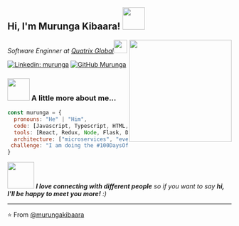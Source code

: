 <!-- ### Hi there 👋 -->

<!--
**MurungaKibaara/murungakibaara** is a ✨ _special_ ✨ repository because its `README.md` (this file) appears on your GitHub profile.

Here are some ideas to get you started:

- 🔭 I’m currently working on ...
- 🌱 I’m currently learning ...
- 👯 I’m looking to collaborate on ...
- 🤔 I’m looking for help with ...
- 💬 Ask me about ...
- 📫 How to reach me: ...
- 😄 Pronouns: ...
- ⚡ Fun fact: ...
-->

<h2> Hi, I'm Murunga Kibaara! <img src="https://media.giphy.com/media/mGcNjsfWAjY5AEZNw6/giphy.gif" width="50"></h2>
<img align='right' src="https://media.giphy.com/media/ieyl9zmCjO4b4t6qoY/giphy.gif" width="230">
<p><em>Software Enginner at <a href="http://www.unb.br">Quatrix Global</a><img src="https://media.giphy.com/media/fYSnHlufseco8Fh93Z/giphy.gif" width="30">
</em></p>

[![Linkedin: murunga](https://img.shields.io/badge/-thaianebraga-blue?style=flat-square&logo=Linkedin&logoColor=white&link=https://www.linkedin.com/in/murunga/)](https://www.linkedin.com/in/thaianebraga/)
[![GitHub Murunga](https://img.shields.io/github/followers/thaiane?label=follow&style=social)](https://github.com/murungakibaara)


### <img src="https://media.giphy.com/media/VgCDAzcKvsR6OM0uWg/giphy.gif" width="50"> A little more about me...  

```javascript
const murunga = {
  pronouns: "He" | "Him",
  code: [Javascript, Typescript, HTML, CSS, Dart, Python],
  tools: [React, Redux, Node, Flask, Django, Flutter, Docker],
  architecture: ["microservices", "event-driven", "design system pattern"],
 challenge: "I am doing the #100DaysOfCode challenge focused on react and typescript"
}
```

<img src="https://media.giphy.com/media/LnQjpWaON8nhr21vNW/giphy.gif" width="60"> <em><b>I love connecting with different people</b> so if you want to say <b>hi, I'll be happy to meet you more!</b> :)</em>

---

⭐️ From [@murungakibaara](https://github.com/murungakibaara)
